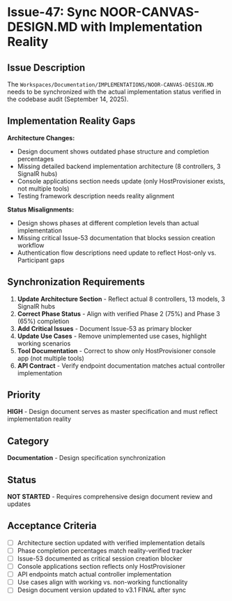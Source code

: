 # Issue-47: Sync NOOR-CANVAS-DESIGN.MD with Implementation Reality

## Issue Description

The `Workspaces/Documentation/IMPLEMENTATIONS/NOOR-CANVAS-DESIGN.MD` needs to be synchronized with the actual implementation status verified in the codebase audit (September 14, 2025).

## Implementation Reality Gaps

**Architecture Changes:**

- Design document shows outdated phase structure and completion percentages
- Missing detailed backend implementation architecture (8 controllers, 3 SignalR hubs)
- Console applications section needs update (only HostProvisioner exists, not multiple tools)
- Testing framework description needs reality alignment

**Status Misalignments:**

- Design shows phases at different completion levels than actual implementation
- Missing critical Issue-53 documentation that blocks session creation workflow
- Authentication flow descriptions need update to reflect Host-only vs. Participant gaps

## Synchronization Requirements

1. **Update Architecture Section** - Reflect actual 8 controllers, 13 models, 3 SignalR hubs
2. **Correct Phase Status** - Align with verified Phase 2 (75%) and Phase 3 (65%) completion
3. **Add Critical Issues** - Document Issue-53 as primary blocker
4. **Update Use Cases** - Remove unimplemented use cases, highlight working scenarios
5. **Tool Documentation** - Correct to show only HostProvisioner console app (not multiple tools)
6. **API Contract** - Verify endpoint documentation matches actual controller implementation

## Priority

**HIGH** - Design document serves as master specification and must reflect implementation reality

## Category

**Documentation** - Design specification synchronization

## Status

**NOT STARTED** - Requires comprehensive design document review and updates

## Acceptance Criteria

- [ ] Architecture section updated with verified implementation details
- [ ] Phase completion percentages match reality-verified tracker
- [ ] Issue-53 documented as critical session creation blocker
- [ ] Console applications section reflects only HostProvisioner
- [ ] API endpoints match actual controller implementation
- [ ] Use cases align with working vs. non-working functionality
- [ ] Design document version updated to v3.1 FINAL after sync

